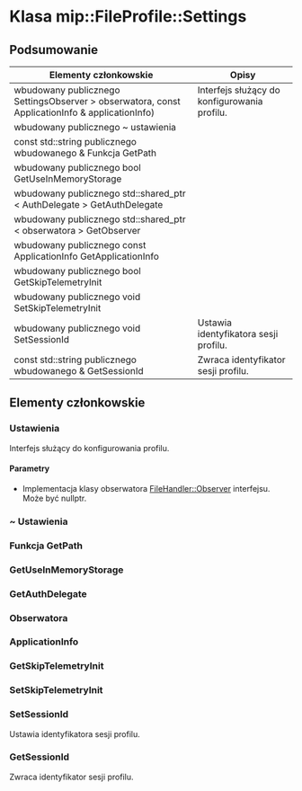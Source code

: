 # <a name="class-mipfileprofilesettings"></a>Klasa mip::FileProfile::Settings 
## <a name="summary"></a>Podsumowanie
 Elementy członkowskie                        | Opisy                                
--------------------------------|---------------------------------------------
wbudowany publicznego SettingsObserver > obserwatora, const ApplicationInfo & applicationInfo) | Interfejs służący do konfigurowania profilu.
wbudowany publicznego ~ ustawienia | 
const std::string publicznego wbudowanego & Funkcja GetPath | 
wbudowany publicznego bool GetUseInMemoryStorage | 
wbudowany publicznego std::shared_ptr < AuthDelegate > GetAuthDelegate | 
wbudowany publicznego std::shared_ptr < obserwatora > GetObserver | 
wbudowany publicznego const ApplicationInfo GetApplicationInfo | 
wbudowany publicznego bool GetSkipTelemetryInit | 
wbudowany publicznego void SetSkipTelemetryInit | 
wbudowany publicznego void SetSessionId | Ustawia identyfikatora sesji profilu.
const std::string publicznego wbudowanego & GetSessionId | Zwraca identyfikator sesji profilu.
## <a name="members"></a>Elementy członkowskie
### <a name="settings"></a>Ustawienia
Interfejs służący do konfigurowania profilu.
#### <a name="parameters"></a>Parametry
* Implementacja klasy obserwatora [FileHandler::Observer](#classmip_1_1_file_handler_1_1_observer) interfejsu. Może być nullptr.
### <a name="settings"></a>~ Ustawienia
### <a name="getpath"></a>Funkcja GetPath
### <a name="getuseinmemorystorage"></a>GetUseInMemoryStorage
### <a name="getauthdelegate"></a>GetAuthDelegate
### <a name="observer"></a>Obserwatora
### <a name="applicationinfo"></a>ApplicationInfo
### <a name="getskiptelemetryinit"></a>GetSkipTelemetryInit
### <a name="setskiptelemetryinit"></a>SetSkipTelemetryInit
### <a name="setsessionid"></a>SetSessionId
Ustawia identyfikatora sesji profilu.
### <a name="getsessionid"></a>GetSessionId
Zwraca identyfikator sesji profilu.